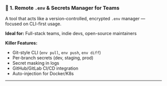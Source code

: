 ### 🔧 1. **Remote `.env` & Secrets Manager for Teams**
A tool that acts like a version-controlled, encrypted `.env` manager — focused on CLI-first usage.

**Ideal for:** Full-stack teams, indie devs, open-source maintainers

**Killer Features:**
- Git-style CLI (`env pull`, `env push`, `env diff`)
- Per-branch secrets (dev, staging, prod)
- Secret masking in logs
- GitHub/GitLab CI/CD integration
- Auto-injection for Docker/K8s

---
